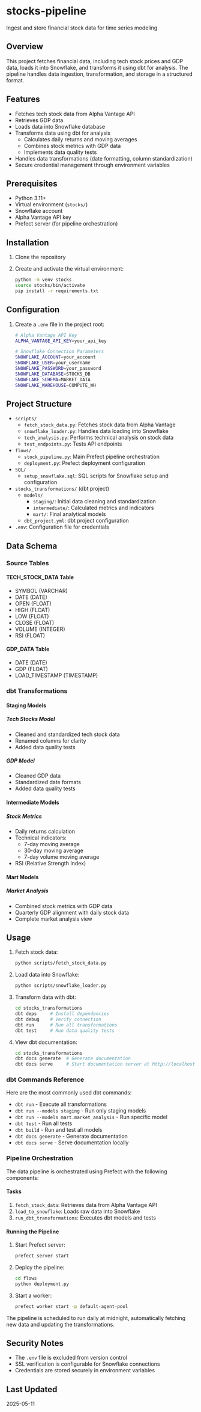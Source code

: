 # stocks-pipeline

Ingest and store financial stock data for time series modeling

## Overview

This project fetches financial data, including tech stock prices and GDP data, loads it into Snowflake, and transforms it using dbt for analysis. The pipeline handles data ingestion, transformation, and storage in a structured format.

## Features

- Fetches tech stock data from Alpha Vantage API
- Retrieves GDP data
- Loads data into Snowflake database
- Transforms data using dbt for analysis
  - Calculates daily returns and moving averages
  - Combines stock metrics with GDP data
  - Implements data quality tests
- Handles data transformations (date formatting, column standardization)
- Secure credential management through environment variables

## Prerequisites

- Python 3.11+
- Virtual environment (`stocks/`)
- Snowflake account
- Alpha Vantage API key
- Prefect server (for pipeline orchestration)

## Installation

1. Clone the repository

2. Create and activate the virtual environment:

   ```bash
   python -m venv stocks
   source stocks/bin/activate
   pip install -r requirements.txt
   ```

## Configuration

1. Create a `.env` file in the project root:

   ```bash
   # Alpha Vantage API Key
   ALPHA_VANTAGE_API_KEY=your_api_key

   # Snowflake Connection Parameters
   SNOWFLAKE_ACCOUNT=your_account
   SNOWFLAKE_USER=your_username
   SNOWFLAKE_PASSWORD=your_password
   SNOWFLAKE_DATABASE=STOCKS_DB
   SNOWFLAKE_SCHEMA=MARKET_DATA
   SNOWFLAKE_WAREHOUSE=COMPUTE_WH
   ```

## Project Structure

- `scripts/`
  - `fetch_stock_data.py`: Fetches stock data from Alpha Vantage
  - `snowflake_loader.py`: Handles data loading into Snowflake
  - `tech_analysis.py`: Performs technical analysis on stock data
  - `test_endpoints.py`: Tests API endpoints
- `flows/`
  - `stock_pipeline.py`: Main Prefect pipeline orchestration
  - `deployment.py`: Prefect deployment configuration
- `SQL/`
  - `setup_snowflake.sql`: SQL scripts for Snowflake setup and configuration
- `stocks_transformations/` (dbt project)
  - `models/`
    - `staging/`: Initial data cleaning and standardization
    - `intermediate/`: Calculated metrics and indicators
    - `mart/`: Final analytical models
  - `dbt_project.yml`: dbt project configuration
- `.env`: Configuration file for credentials

## Data Schema

### Source Tables

#### TECH_STOCK_DATA Table

- SYMBOL (VARCHAR)
- DATE (DATE)
- OPEN (FLOAT)
- HIGH (FLOAT)
- LOW (FLOAT)
- CLOSE (FLOAT)
- VOLUME (INTEGER)
- RSI (FLOAT)

#### GDP_DATA Table

- DATE (DATE)
- GDP (FLOAT)
- LOAD_TIMESTAMP (TIMESTAMP)

### dbt Transformations

#### Staging Models

##### Tech Stocks Model

- Cleaned and standardized tech stock data
- Renamed columns for clarity
- Added data quality tests

##### GDP Model

- Cleaned GDP data
- Standardized date formats
- Added data quality tests

#### Intermediate Models

##### Stock Metrics

- Daily returns calculation
- Technical indicators:
  - 7-day moving average
  - 30-day moving average
  - 7-day volume moving average
- RSI (Relative Strength Index)

#### Mart Models

##### Market Analysis

- Combined stock metrics with GDP data
- Quarterly GDP alignment with daily stock data
- Complete market analysis view

## Usage

1. Fetch stock data:

   ```bash
   python scripts/fetch_stock_data.py
   ```

2. Load data into Snowflake:

   ```bash
   python scripts/snowflake_loader.py
   ```

3. Transform data with dbt:

   ```bash
   cd stocks_transformations
   dbt deps     # Install dependencies
   dbt debug    # Verify connection
   dbt run      # Run all transformations
   dbt test     # Run data quality tests
   ```

4. View dbt documentation:

   ```bash
   cd stocks_transformations
   dbt docs generate  # Generate documentation
   dbt docs serve     # Start documentation server at http://localhost:8080
   ```

### dbt Commands Reference

Here are the most commonly used dbt commands:

- `dbt run` - Execute all transformations
- `dbt run --models staging` - Run only staging models
- `dbt run --models mart.market_analysis` - Run specific model
- `dbt test` - Run all tests
- `dbt build` - Run and test all models
- `dbt docs generate` - Generate documentation
- `dbt docs serve` - Serve documentation locally

### Pipeline Orchestration

The data pipeline is orchestrated using Prefect with the following components:

#### Tasks

1. `fetch_stock_data`: Retrieves data from Alpha Vantage API
2. `load_to_snowflake`: Loads raw data into Snowflake
3. `run_dbt_transformations`: Executes dbt models and tests

#### Running the Pipeline

1. Start Prefect server:

   ```bash
   prefect server start
   ```

2. Deploy the pipeline:

   ```bash
   cd flows
   python deployment.py
   ```

3. Start a worker:

   ```bash
   prefect worker start -p default-agent-pool
   ```

The pipeline is scheduled to run daily at midnight, automatically fetching new data and updating the transformations.

## Security Notes

- The `.env` file is excluded from version control
- SSL verification is configurable for Snowflake connections
- Credentials are stored securely in environment variables

## Last Updated

2025-05-11
